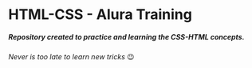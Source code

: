 # HTML-CSS - Alura Training

##### Repository created to practice and learning the CSS-HTML concepts. 

*Never is too late to learn new tricks* :wink:
